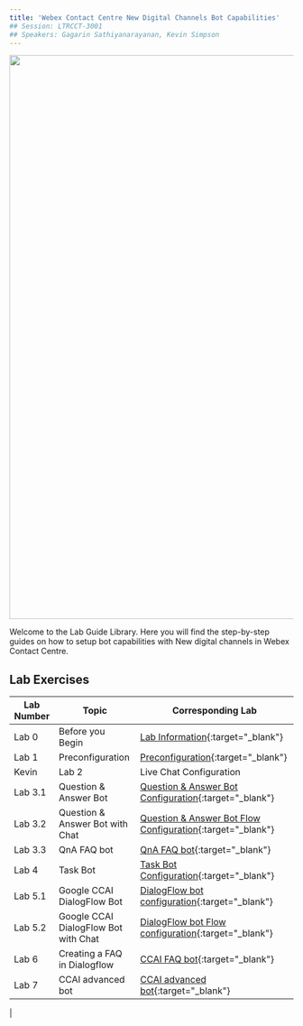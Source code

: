 ```yaml
---
title: 'Webex Contact Centre New Digital Channels Bot Capabilities'
## Session: LTRCCT-3001
## Speakers: Gagarin Sathiyanarayanan, Kevin Simpson
---
```


<img align="middle" src="images/LTRCCT-3001.jpg" width="1000" />

Welcome to the Lab Guide Library. Here you will find the step-by-step guides on how to setup bot capabilities with New digital channels in Webex Contact Centre.



## Lab Exercises

| Lab Number      | Topic                     | Corresponding Lab                                        |
| --------------- | -------------------------- | -------------------------------------------------------------|
| Lab 0 | Before you Begin | [Lab Information](0_LabInfo.md){:target="\_blank"}  |
| Lab 1 | Preconfiguration | [Preconfiguration](1_PreReq.md){:target="\_blank"}  |
| Kevin| Lab 2 |Live Chat Configuration | [Live Chat creation end to end](2_BasicChat.md){:target="\_blank"} |
| Lab 3.1 | Question & Answer Bot | [Question & Answer Bot Configuration](3.1_QnABotConfiguration.md){:target="\_blank"} |
| Lab 3.2 | Question & Answer Bot with Chat | [Question & Answer Bot Flow Configuration](3.2_QnABotFlowConfig.md){:target="\_blank"} |
| Lab 3.3 | QnA FAQ bot  | [QnA FAQ bot](3.3_QnABotAdvanced.md){:target="\_blank"}   |
| Lab 4 | Task Bot  | [Task Bot Configuration](4_TaskBot.md){:target="\_blank"}   |
| Lab 5.1 | Google CCAI DialogFlow Bot | [DialogFlow bot configuration](5_CCAI.md){:target="\_blank"}    |
| Lab 5.2 | Google CCAI DialogFlow Bot with Chat | [DialogFlow bot Flow configuration](5.2_CCAIFlowConfig.md){:target="\_blank"}    |
| Lab 6 | Creating a FAQ in Dialogflow  | [CCAI FAQ bot](6_CCAI_FAQ.md){:target="\_blank"}   |
| Lab 7 | CCAI advanced bot  | [CCAI advanced bot](7_CCAI_Advanced.md){:target="\_blank"}   |
|